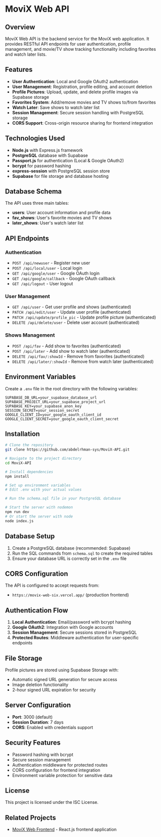 # MoviX Web API

## Overview
MoviX Web API is the backend service for the MoviX web application. It provides RESTful API endpoints for user authentication, profile management, and movie/TV show tracking functionality including favorites and watch later lists.

## Features
- **User Authentication**: Local and Google OAuth2 authentication
- **User Management**: Registration, profile editing, and account deletion
- **Profile Pictures**: Upload, update, and delete profile images via Supabase storage
- **Favorites System**: Add/remove movies and TV shows to/from favorites
- **Watch Later**: Save shows to watch later list
- **Session Management**: Secure session handling with PostgreSQL storage
- **CORS Support**: Cross-origin resource sharing for frontend integration

## Technologies Used
- **Node.js** with Express.js framework
- **PostgreSQL** database with Supabase
- **Passport.js** for authentication (Local & Google OAuth2)
- **bcrypt** for password hashing
- **express-session** with PostgreSQL session store
- **Supabase** for file storage and database hosting

## Database Schema
The API uses three main tables:
- **users**: User account information and profile data
- **fav_shows**: User's favorite movies and TV shows
- **later_shows**: User's watch later list

## API Endpoints

### Authentication
- `POST /api/newuser` - Register new user
- `POST /api/local/user` - Local login
- `GET /api/google/user` - Google OAuth login
- `GET /api/google/callback` - Google OAuth callback
- `GET /api/logout` - User logout

### User Management
- `GET /api/user` - Get user profile and shows (authenticated)
- `PATCH /api/edit/user` - Update user profile (authenticated)
- `PATCH /api/update/profile_pic` - Update profile picture (authenticated)
- `DELETE /api/delete/user` - Delete user account (authenticated)

### Shows Management
- `POST /api/fav` - Add show to favorites (authenticated)
- `POST /api/later` - Add show to watch later (authenticated)
- `DELETE /api/fav/:showId` - Remove from favorites (authenticated)
- `DELETE /api/later/:showId` - Remove from watch later (authenticated)

## Environment Variables
Create a `.env` file in the root directory with the following variables:

```env
SUPABASE_DB_URL=your_supabase_database_url
SUPABASE_PROJECT_URL=your_supabase_project_url
SUPABASE_KEY=your_supabase_anon_key
SESSION_SECRET=your_session_secret
GOOGLE_CLIENT_ID=your_google_oauth_client_id
GOOGLE_CLIENT_SECRET=your_google_oauth_client_secret
```

## Installation

```bash
# Clone the repository
git clone https://github.com/abdelrhman-sys/MoviX-API.git

# Navigate to the project directory
cd MoviX-API

# Install dependencies
npm install

# Set up environment variables
# Edit .env with your actual values

# Run the schema.sql file in your PostgreSQL database

# Start the server with nodemon
npm run dev
# Or start the server with node
node index.js
```

## Database Setup
1. Create a PostgreSQL database (recommended: Supabase)
2. Run the SQL commands from `schema.sql` to create the required tables
3. Ensure your database URL is correctly set in the `.env` file

## CORS Configuration
The API is configured to accept requests from:
- `https://movix-web-six.vercel.app/` (production frontend)


## Authentication Flow
1. **Local Authentication**: Email/password with bcrypt hashing
2. **Google OAuth2**: Integration with Google accounts
3. **Session Management**: Secure sessions stored in PostgreSQL
4. **Protected Routes**: Middleware authentication for user-specific endpoints

## File Storage
Profile pictures are stored using Supabase Storage with:
- Automatic signed URL generation for secure access
- Image deletion functionality
- 2-hour signed URL expiration for security

## Server Configuration
- **Port**: 3000 (default)
- **Session Duration**: 7 days
- **CORS**: Enabled with credentials support

## Security Features
- Password hashing with bcrypt
- Secure session management
- Authentication middleware for protected routes
- CORS configuration for frontend integration
- Environment variable protection for sensitive data

## License
This project is licensed under the ISC License.

## Related Projects
- [MoviX Web Frontend](https://github.com/abdelrhman-sys/MoviX-Web.git) - React.js frontend application